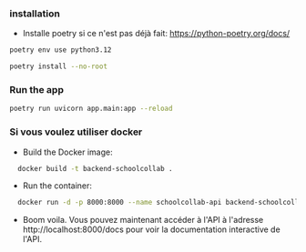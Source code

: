 ### installation

- Installe poetry si ce n'est pas déjà fait: https://python-poetry.org/docs/

```bash
poetry env use python3.12
```

```bash
poetry install --no-root
```

### Run the app

```bash
poetry run uvicorn app.main:app --reload
```


### Si vous voulez utiliser docker

- Build the Docker image:

```bash
  docker build -t backend-schoolcollab .
```

- Run the container:

```bash
  docker run -d -p 8000:8000 --name schoolcollab-api backend-schoolcollab
```

- Boom voila. Vous pouvez maintenant accéder à l'API à l'adresse http://localhost:8000/docs pour voir la documentation interactive de l'API.